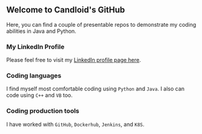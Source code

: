 ## Welcome to Candloid's GitHub
Here, you can find a couple of presentable repos to demonstrate my coding abilities in Java and Python.

### My LinkedIn Profile
Please feel free to visit my [LinkedIn profile page here](https://www.linkedin.com/in/bilalqandeel/).

### Coding languages
I find myself most comfortable coding using `Python` and `Java`. I also can code using `C++` and `VB` too.

### Coding production tools
I have worked with `GitHub`, `Dockerhub`, `Jenkins`, and `K8S`.
